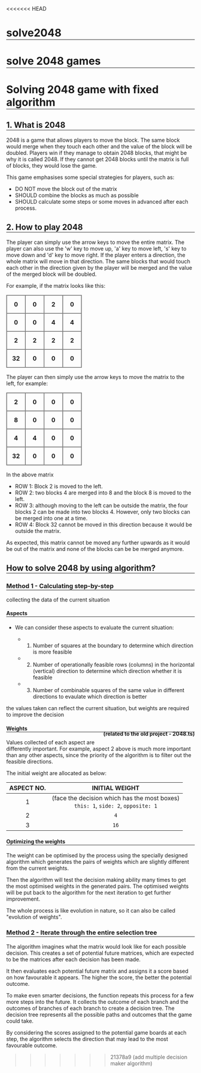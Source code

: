 <<<<<<< HEAD
# solve2048
solve 2048 games
=======
<style>
    .matrix-2048{
        border-collapse: collapse;
        
    }
    .matrix-2048 tr{
        width: 64px;
    }

    .matrix-2048 td{
        border: 2px solid grey;
        width: 48px;
        height: 48px;
        padding: 0;
        text-align: center;
        font-weight: bold;
    }

    h1, h2, h3, h4, h5 {
        border-bottom: 2px solid grey !important;
        width: 100%
    }
</style>

# Solving 2048 game with fixed algorithm

## 1. What is 2048

2048 is a game that allows players to move the block. The same block would merge when they touch each other and the value of the block will be doubled. Players win if they manage to obtain 2048 blocks, that might be why it is called 2048. If they cannot get 2048 blocks until the matrix is full of blocks, they would lose the game.

This game emphasises some special strategies for players, such as:
- DO NOT move the block out of the matrix
- SHOULD combine the blocks as much as possible
- SHOULD calculate some steps or some moves in advanced after each process.

## 2. How to play 2048

The player can simply use the arrow keys to move the entire matrix. The player can also use the 'w' key to move up, 'a' key to move left, 's' key to move down and 'd' key to move right. If the player enters a direction, the whole matrix will move in that direction. The same blocks that would touch each other in the direction given by the player will be merged and the value of the merged block will be doubled.

For example, if the matrix looks like this:

<table class="matrix-2048">
<tr><td>0</td><td>0</td><td>2</td><td>0</td></tr>
<tr><td>0</td><td>0</td><td>4</td><td>4</td></tr>
<tr><td>2</td><td>2</td><td>2</td><td>2</td></tr>
<tr><td>32</td><td>0</td><td>0</td><td>0</td></tr>
</table>

The player can then simply use the arrow keys to move the matrix to the left, for example:



<table class="matrix-2048">
<tr><td>2</td><td>0</td><td>0</td><td>0</td></tr>
<tr><td>8</td><td>0</td><td>0</td><td>0</td></tr>
<tr><td>4</td><td>4</td><td>0</td><td>0</td></tr>
<tr><td>32</td><td>0</td><td>0</td><td>0</td></tr>
</table>

In the above matrix
- ROW 1: Block 2 is moved to the left.
- ROW 2: two blocks 4 are merged into 8 and the block 8 is moved to the left.
- ROW 3: although moving to the left can be outside the matrix, the four blocks 2 can be made into two blocks 4. However, only two blocks can be merged into one at a time.
- ROW 4: Block 32 cannot be moved in this direction because it would be outside the matrix.

As expected, this matrix cannot be moved any further upwards as it would be out of the matrix and none of the blocks can be be merged anymore.

## How to solve 2048 by using algorithm?

### Method 1 - Calculating step-by-step

collecting the data of the current situation

#### Aspects

- We can consider these aspects to evaluate the current situation:

    - 1. Number of squares at the boundary
        to determine which direction is more feasible
    - 2. Number of operationally feasible rows (columns) in the horizontal (vertical) direction
        to determine which direction whether it is feasible
    - 3. Number of combinable squares of the same value in different directions
        to evaulate which direction is better

the values taken can reflect the current situation, but weights are required to improve the decision

#### Weights <p style="float:right">(related to the old project - 2048.ts)</p>

Values collected of each aspect are differently important. For example, aspect 2 above is much more important than any other aspects, since the priority of the algorithm is to filter out the feasible directions.

The initial weight are allocated as below:

| ASPECT NO. | INITIAL WEIGHT |
|:---:|:---:|
|1|(face the decision which has the most boxes) <br> `this: 1`, `side: 2`, `opposite: 1` |
|2| `4` |
|3| `16` |

#### Optimizing the weights

The weight can be optimised by the process using the specially designed algorithm which generates the pairs of weights which are slightly different from the current weights. 

Then the algorithm will test the decision making ability many times to get the most optimised weights in the generated pairs. The optimised weights will be put back to the algorithm for the next iteration to get further improvement.

The whole process is like evolution in nature, so it can also be called "evolution of weights".

### Method 2 - Iterate through the entire selection tree

The algorithm imagines what the matrix would look like for each possible decision. This creates a set of potential future matrices, which are expected to be the matrices after each decision has been made.

It then evaluates each potential future matrix and assigns it a score based on how favourable it appears. The higher the score, the better the potential outcome.

To make even smarter decisions, the function repeats this process for a few more steps into the future. It collects the outcome of each branch and the outcomes of branches of each branch to create a decision tree. The decision tree represents all the possible paths and outcomes that the game could take.

By considering the scores assigned to the potential game boards at each step, the algorithm selects the direction that may lead to the most favourable outcome.




    
>>>>>>> 21378a9 (add multiple decision maker algorithm)
